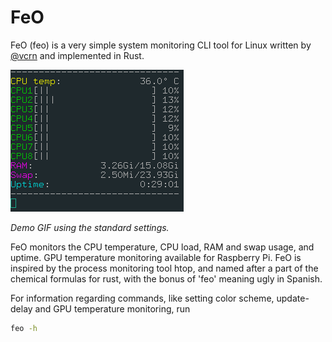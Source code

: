 # FeO

FeO (feo) is a very simple system monitoring CLI tool for Linux written by <a href="https://github.com/vcrn">@vcrn</a> and implemented in Rust. 

<img src="assets/demo.gif" alt="Demo GIF of FeO running">

<i>Demo GIF using the standard settings.</i>


FeO monitors the CPU temperature, CPU load, RAM and swap usage, and uptime. GPU temperature monitoring available for Raspberry Pi. FeO is inspired by the process monitoring tool htop, and named after a part of the chemical formulas for rust, with the bonus of 'feo' meaning ugly in Spanish.

For information regarding commands, like setting color scheme, update-delay and GPU temperature monitoring, run
```bash
feo -h
```

